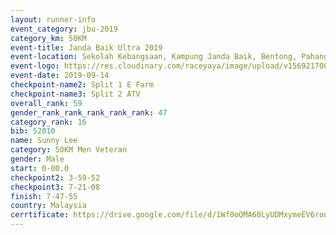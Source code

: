 ```yaml
---
layout: runner-info 
event_category: jbu-2019 
category_km: 50KM 
event-title: Janda Baik Ultra 2019 
event-location: Sekolah Kebangsaan, Kampung Janda Baik, Bentong, Pahang, Malaysia 
event-logo: https://res.cloudinary.com/raceyaya/image/upload/v1569217009/logo/janda-baik_vch1pc.jpg 
event-date: 2019-09-14 
checkpoint-name2: Split 1 E Farm 
checkpoint-name3: Split 2 ATV 
overall_rank: 59
gender_rank_rank_rank_rank_rank: 47
category_rank: 16
bib: 52010
name: Sunny Lee
category: 50KM Men Veteran
gender: Male
start: 0-00.0
checkpoint2: 3-59-52
checkpoint3: 7-21-08
finish: 7-47-55
country: Malaysia
cerrtificate: https://drive.google.com/file/d/1Wf0oQMA60LyUDMxymeEV6roqV9kdNhyZ/view?usp=sharing
---
```

